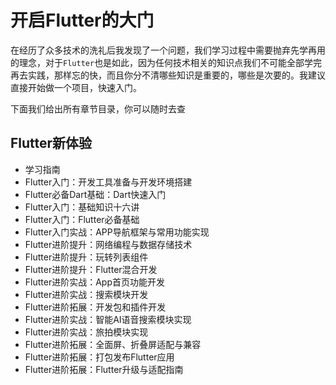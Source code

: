 # 开启Flutter的大门

在经历了众多技术的洗礼后我发现了一个问题，我们学习过程中需要抛弃先学再用的理念，对于`Flutter`也是如此，因为任何技术相关的知识点我们不可能全部学完再去实践，那样忘的快，而且你分不清哪些知识是重要的，哪些是次要的。我建议直接开始做一个项目，快速入门。

下面我们给出所有章节目录，你可以随时去查

## Flutter新体验
+ 学习指南
+ Flutter入门：开发工具准备与开发环境搭建
+ Flutter必备Dart基础：Dart快速入门
+ Flutter入门：基础知识十六讲
+ Flutter入门：Flutter必备基础
+ Flutter入门实战：APP导航框架与常用功能实现
+ Flutter进阶提升：网络编程与数据存储技术
+ Flutter进阶提升：玩转列表组件
+ Flutter进阶提升：Flutter混合开发
+ Flutter进阶实战：App首页功能开发
+ Flutter进阶实战：搜索模块开发
+ Flutter进阶拓展：开发包和插件开发
+ Flutter进阶实战：智能AI语音搜索模块实现
+ Flutter进阶实战：旅拍模块实现
+ Flutter进阶拓展：全面屏、折叠屏适配与兼容
+ Flutter进阶拓展：打包发布Flutter应用
+ Flutter进阶拓展：Flutter升级与适配指南